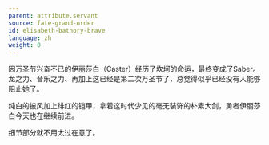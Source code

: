 ```yaml
---
parent: attribute.servant
source: fate-grand-order
id: elisabeth-bathory-brave
language: zh
weight: 0
---
```


因万圣节兴奋不已的伊丽莎白（Caster）经历了坎坷的命运，最终变成了Saber。
龙之力、音乐之力、再加上这已经是第二次万圣节了，总觉得似乎已经没有人能够阻止她了。

纯白的披风加上绯红的铠甲，拿着这时代少见的毫无装饰的朴素大剑，勇者伊丽莎白今天也在继续前进。

细节部分就不用太过在意了。
